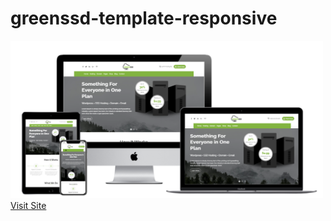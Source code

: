 # greenssd-template-responsive

<img src="screenshot/screen1.PNG" width="500px"/>
<a href="https://bizland-template.netlify.app/" target="_blank">Visit Site</a>
